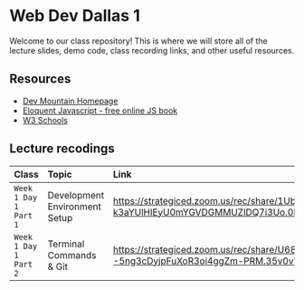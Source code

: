 # Web Dev Dallas 1

Welcome to our class repository! This is where we will store all of the lecture slides, demo code, class recording links, and other useful resources.


## Resources

 - [Dev Mountain Homepage](https://ed.devmountain.com/)
 - [Eloquent Javascript - free online JS book](https://eloquentjavascript.net/)
 - [W3 Schools](https://www.w3schools.com/js/default.asp)


## Lecture recodings


| Class | Topic     | Link                |
| :-------- | :------- | :------------------------- |
| `Week 1 Day 1 Part 1` | Development Environment Setup | https://strategiced.zoom.us/rec/share/1Ub5_mG_vzmP_61RsDlVgbX9qO75pAx3u-k3aYUlHlEyU0mYGVDGMMUZlDQ7i3Uo.0Bf2ADqxz2M2Yyr7 |
| `Week 1 Day 1 Part 2` | Terminal Commands & Git | https://strategiced.zoom.us/rec/share/U687BOrF3EmrPZ6oye0V7gHvK3ab_JsGgkVO--5ng3cDyjpFuXoR3oi4ggZm-PRM.35v0vVecGae3P8p7 |